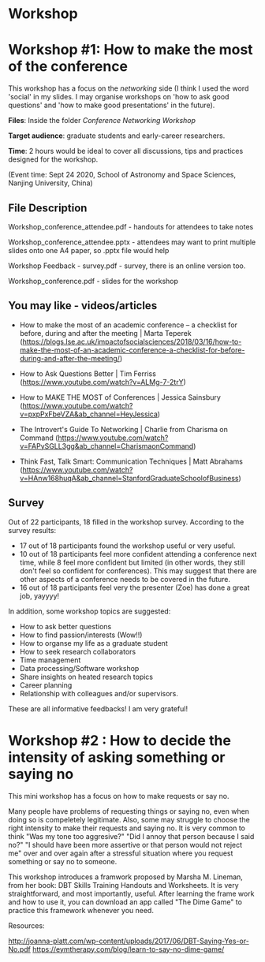 # Workshop


# Workshop #1: How to make the most of the conference

This workshop has a focus on the *networking* side (I think I used the word 'social' in my slides. I may organise workshops on 'how to ask good questions' and 'how to make good presentations' in the future). 

**Files**: Inside the folder *Conference Networking Workshop*

**Target audience**: graduate students and early-career researchers.

**Time**: 2 hours would be ideal to cover all discussions, tips and practices designed for the workshop.

(Event time: Sept 24 2020, School of Astronomy and Space Sciences, Nanjing University, China)

## File Description

Workshop_conference_attendee.pdf - handouts for attendees to take notes

Workshop_conference_attendee.pptx - attendees may want to print multiple slides onto one A4 paper, so .pptx file would help

Workshop Feedback - survey.pdf - survey, there is an online version too.

Workshop_conference.pdf - slides for the workshop

## You may like - videos/articles

- How to make the most of an academic conference – a checklist for before, during and after the meeting |  Marta Teperek (https://blogs.lse.ac.uk/impactofsocialsciences/2018/03/16/how-to-make-the-most-of-an-academic-conference-a-checklist-for-before-during-and-after-the-meeting/)

- How to Ask Questions Better | Tim Ferriss (https://www.youtube.com/watch?v=ALMg-7-2trY)

- How to MAKE THE MOST of Conferences | Jessica Sainsbury (https://www.youtube.com/watch?v=pxpPxFbeVZA&ab_channel=HeyJessica)

- The Introvert's Guide To Networking | Charlie from Charisma on Command (https://www.youtube.com/watch?v=FAPySGLL3gg&ab_channel=CharismaonCommand)

- Think Fast, Talk Smart: Communication Techniques | Matt Abrahams (https://www.youtube.com/watch?v=HAnw168huqA&ab_channel=StanfordGraduateSchoolofBusiness)

## Survey 

Out of 22 participants, 18 filled in the workshop survey. According to the survey results:

- 17 out of 18 participants found the workshop useful or very useful.
- 10 out of 18 participants feel more confident attending a conference next time, while 8 feel more confident but limited (in other words, they still don't feel so confident for conferences). This may suggest that there are other aspects of a conference needs to be covered in the future.
- 16 out of 18 participants feel very the presenter (Zoe) has done a great job, yayyyy!

In addition, some workshop topics are suggested:

- How to ask better questions
- How to find passion/interests (Wow!!)
- How to organse my life as a graduate student
- How to seek research collaborators
- Time management
- Data processing/Software workshop
- Share insights on heated research topics
- Career planning
- Relationship with colleagues and/or supervisors.

These are all informative feedbacks! I am very grateful!

# Workshop #2 : How to decide the intensity of asking something or saying no

This mini workshop has a focus on how to make requests or say no. 

Many people have problems of requesting things or saying no, even when doing so is compeletely legitimate. Also, some may struggle to choose the right intensity to make their requests and saying no. It is very common to think "Was my tone too aggresive?" "Did I annoy that person because I said no?" "I should have been more assertive or that person would not reject me" over and over again after a stressful situation where you request something or say no to someone.

This workshop introduces a framwork proposed by Marsha M. Lineman, from her book: DBT Skills Training Handouts and Worksheets. It is very straightforward, and most importantly, useful. After learning the frame work and how to use it, you can download an app called "The Dime Game" to practice this framework whenever you need.

Resources:

http://joanna-platt.com/wp-content/uploads/2017/06/DBT-Saying-Yes-or-No.pdf
https://eymtherapy.com/blog/learn-to-say-no-dime-game/



